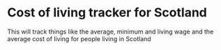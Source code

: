 # Cost of living tracker for Scotland

This will track things like the average, minimum and living wage and the average cost of living for people living in Scotland
